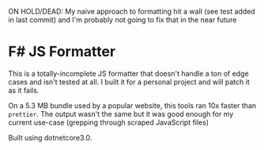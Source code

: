 ON HOLD/DEAD: My naive approach to formatting hit a wall (see test added in last commit) and I'm probably not going to fix that in the near future

# F# JS Formatter

This is a totally-incomplete JS formatter that doesn't handle a ton of edge cases and isn't tested at all. I built it for a personal project and will patch it as it fails.

On a 5.3 MB bundle used by a popular website, this tools ran 10x faster than `prettier`. The output wasn't the same but it was good enough for my current use-case (grepping through scraped JavaScript files)

Built using dotnetcore3.0.
